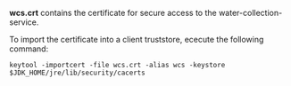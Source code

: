 **wcs.crt** contains the certificate for secure access to the water-collection-service.

To import the certificate into a client truststore, ececute the following command:

```keytool -importcert -file wcs.crt -alias wcs -keystore $JDK_HOME/jre/lib/security/cacerts```